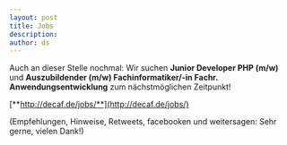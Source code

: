 ```yaml
---
layout: post
title: Jobs
description:
author: ds
---
```



Auch an dieser Stelle nochmal: Wir suchen **Junior Developer PHP (m/w)** und **Auszubildender (m/w) Fachinformatiker/-in Fachr. Anwendungsentwicklung** zum nächstmöglichen Zeitpunkt!

[**http://decaf.de/jobs/**](http://decaf.de/jobs/)

(Empfehlungen, Hinweise, Retweets, facebooken und weitersagen: Sehr gerne, vielen Dank!)



